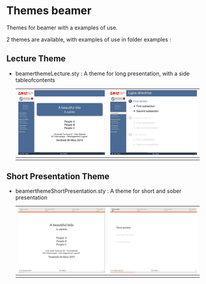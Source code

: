 # Themes beamer
Themes for beamer with a examples of use.

2 themes are available, with examples of use in folder examples : 

## Lecture Theme

- beamerthemeLecture.sty : A theme for long presentation, with a side tableofcontents

  | ![lecture-1](readme/images/lecture-1.png) | ![lecture-2](readme/images/lecture-2.png) |
  | ----------------------------------------- | ----------------------------------------- |
  |                                           |                                           |



## Short Presentation Theme

- beamerthemeShortPresentation.sty : A theme for short and sober presentation

  | ![short-1](readme/images/short-1.png) | ![short-2](readme/images/short-2.png) |
  | ------------------------------------- | ------------------------------------- |
  |                                       |                                       |




